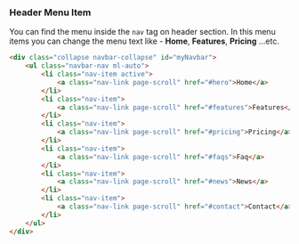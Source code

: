 ### Header Menu Item
You can find the menu inside the `nav` tag on header section. In this menu items you can change the menu text like - **Home**, **Features**, **Pricing** ...etc.

```html
<div class="collapse navbar-collapse" id="myNavbar">
    <ul class="navbar-nav ml-auto">
        <li class="nav-item active">
            <a class="nav-link page-scroll" href="#hero">Home</a>
        </li>
        <li class="nav-item">
            <a class="nav-link page-scroll" href="#features">Features</a>
        </li>
        <li class="nav-item">
            <a class="nav-link page-scroll" href="#pricing">Pricing</a>
        </li>
        <li class="nav-item">
            <a class="nav-link page-scroll" href="#faqs">Faq</a>
        </li>
        <li class="nav-item">
            <a class="nav-link page-scroll" href="#news">News</a>
        </li>
        <li class="nav-item">
            <a class="nav-link page-scroll" href="#contact">Contact</a>
        </li>
    </ul>
</div>
```